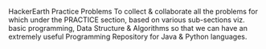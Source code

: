 HackerEarth Practice Problems
To collect & collaborate all the problems for which under the PRACTICE section, based on various sub-sections viz. basic programming, Data Structure & Algorithms so that we can have an extremely useful Programming Repository for Java & Python languages.
